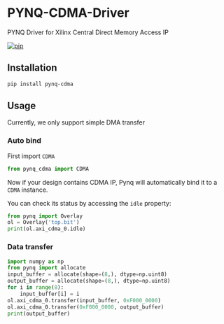 # PYNQ-CDMA-Driver
 PYNQ Driver for Xilinx Central Direct Memory Access IP

[![pip](https://badge.fury.io/py/pynq-cdma.svg)](https://pypi.org/project/pynq-cdma/)
## Installation

```sh
pip install pynq-cdma
```

## Usage

Currently, we only support simple DMA transfer

### Auto bind

First import `CDMA`

```python
from pynq_cdma import CDMA
```

Now if your design contains CDMA IP, Pynq will automatically bind it to a `CDMA` instance.

You can check its status by accessing the `idle` property:

```python
from pynq import Overlay
ol = Overlay('top.bit')
print(ol.axi_cdma_0.idle)
```

### Data transfer

```python
import numpy as np
from pynq import allocate
input_buffer = allocate(shape=(8,), dtype=np.uint8)
output_buffer = allocate(shape=(8,), dtype=np.uint8)
for i in range(8):
    input_buffer[i] = i
ol.axi_cdma_0.transfer(input_buffer, 0xF000_0000)
ol.axi_cdma_0.transfer(0xF000_0000, output_buffer)
print(output_buffer)
```
